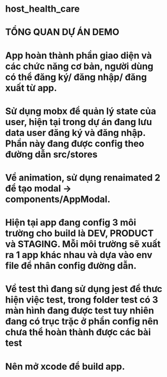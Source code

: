 # host_health_care

# TỔNG QUAN DỰ ÁN DEMO

# App hoàn thành phần giao diện và các chức năng cơ bản, người dùng có thể đăng ký/ đăng nhập/ đăng xuất từ app.

# Sử dụng mobx để quản lý state của user, hiện tại trong dự án đang lưu data user đăng ký và đăng nhập. Phần này đang được config theo đường dẫn src/stores

# Về animation, sử dụng renaimated 2 để tạo modal -> components/AppModal.

# Hiện tại app đang config 3 môi trường cho build là DEV, PRODUCT và STAGING. Mỗi môi trường sẽ xuất ra 1 app khác nhau và dựa vào env file để nhân config đường dẫn.

# Về test thì đang sử dụng jest để thưc hiện việc test, trong folder __test__ có 3 màn hình đang được test tuy nhiên đang có trục trặc ở phần config nên chưa thể hoàn thành được các bài test

# Nên mở xcode để build app. 